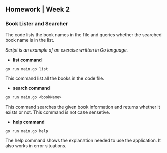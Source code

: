 ## Homework | Week 2
### Book Lister and Searcher

The code lists the book names in the file and queries whether the searched book name is in the list.

*Script is an example of an exercise written in Go language.*

 - **list command**
```
go run main.go list
```
This command list all the books in the code file.

 - **search command**
```
go run main.go <bookName>
```
This command searches the given book information and returns whether it exists or not. This command is not case sensetive.

 - **help command**
```
go run main.go help
```
The help command shows the explanation needed to use the application. It also works in error situations.
